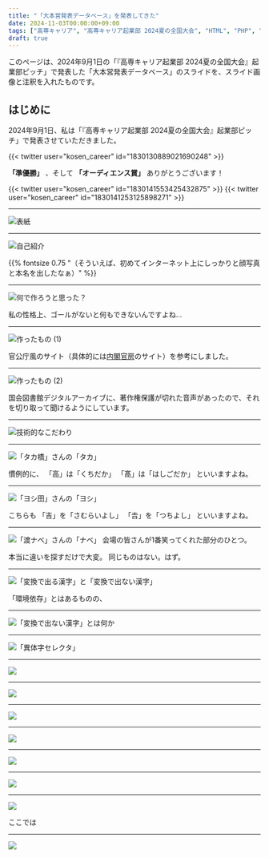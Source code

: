 ```yaml
---
title: "「大本営発表データベース」を発表してきた"
date: 2024-11-03T00:00:00+09:00
tags: ["高専キャリア", "高専キャリア起業部 2024夏の全国大会", "HTML", "PHP", "SQL", "大本営発表"]
draft: true
---
```


このページは、2024年9月1日の「『高専キャリア起業部 2024夏の全国大会』起業部ピッチ」で発表した「大本営発表データベース」のスライドを、スライド画像と注釈を入れたものです。

## はじめに

2024年9月1日、私は「『高専キャリア起業部 2024夏の全国大会』起業部ピッチ」で発表させていただきました。

{{< twitter user="kosen_career" id="1830130889021690248" >}}

**「準優勝」** 、そして **「オーディエンス賞」** ありがとうございます！

{{< twitter user="kosen_career" id="1830141553425432875" >}}
{{< twitter user="kosen_career" id="1830141253125898271" >}}

---

![表紙](01.jpg)

---

![自己紹介](02.jpg)


{{% fontsize 0.75 "（そういえば、初めてインターネット上にしっかりと顔写真と本名を出したなぁ）" %}}

---

![何で作ろうと思った？](03.jpg)

私の性格上、ゴールがないと何もできないんですよね...

---

![作ったもの (1)](04.jpg)

官公庁風のサイト（具体的には[内閣官房](https://www.cas.go.jp/)のサイト）を参考にしました。

---

![作ったもの (2)](05.jpg)

国会図書館デジタルアーカイブに、著作権保護が切れた音声があったので、それを切り取って聞けるようにしています。

---

![技術的なこだわり](06.jpg)

---

![「タカ橋」さんの「タカ」](07.jpg)

慣例的に、
「高」は「くちだか」
「髙」は「はしごだか」
といいますよね。

---

![「ヨシ田」さんの「ヨシ」](08.jpg)

こちらも
「吉」を「さむらいよし」
「𠮷」を「つちよし」
といいますよね。

---

![「渡ナベ」さんの「ナベ」](09.jpg)
会場の皆さんが1番笑ってくれた部分のひとつ。

本当に違いを探すだけで大変。
同じものはない。はず。

---

![「変換で出る漢字」と「変換で出ない漢字」](10.jpg)

「環境依存」とはあるものの、

---

![「変換で出ない漢字」とは何か](11.jpg)

---

![「異体字セレクタ」](12.jpg)

---

![](13.jpg)

---

![](14.jpg)

---

![](15.jpg)

---

![](16.jpg)

---

![](17.jpg)

---

![](18.jpg)

---

![](19.jpg)

ここでは

---

![](20.jpg)